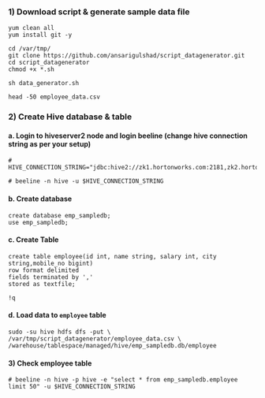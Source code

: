 


### 1) Download script & generate sample data file
```
yum clean all
yum install git -y

cd /var/tmp/
git clone https://github.com/ansarigulshad/script_datagenerator.git
cd script_datagenerator
chmod +x *.sh
```
```
sh data_generator.sh
```
```
head -50 employee_data.csv
```
### 2) Create Hive database & table

#### a. Login to hiveserver2 node and login beeline (change hive connection string as per your setup)
```
# HIVE_CONNECTION_STRING="jdbc:hive2://zk1.hortonworks.com:2181,zk2.hortonworks.com:2181,zk3.hortonworks.com:2181/;serviceDiscoveryMode=zooKeeper;zooKeeperNamespace=hiveserver2"

# beeline -n hive -u $HIVE_CONNECTION_STRING
```
#### b. Create database
```
create database emp_sampledb;
use emp_sampledb;
```
#### c. Create Table
```
create table employee(id int, name string, salary int, city string,mobile_no bigint) 
row format delimited
fields terminated by ','
stored as textfile;
```
```
!q
```
#### d. Load data to `employee` table
```
sudo -su hive hdfs dfs -put \
/var/tmp/script_datagenerator/employee_data.csv \
/warehouse/tablespace/managed/hive/emp_sampledb.db/employee
```
#### 3) Check employee table
```
# beeline -n hive -p hive -e "select * from emp_sampledb.employee limit 50" -u $HIVE_CONNECTION_STRING
```

















